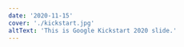 ```yaml
---
date: '2020-11-15'
cover: './kickstart.jpg'
altText: 'This is Google Kickstart 2020 slide.'
---
```


